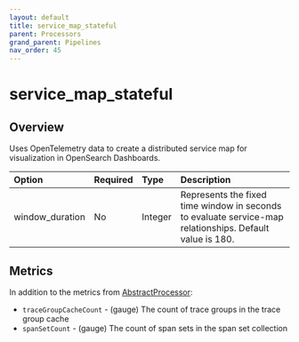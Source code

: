 ```yaml
---
layout: default
title: service_map_stateful
parent: Processors
grand_parent: Pipelines
nav_order: 45
---
```


# service_map_stateful

## Overview

Uses OpenTelemetry data to create a distributed service map for visualization in OpenSearch Dashboards.

Option | Required | Type | Description
:--- | :--- | :--- | :---
window_duration | No | Integer | Represents the fixed time window in seconds to evaluate service-map relationships. Default value is 180.

<!---## Configuration

Content will be added to this section.--->

## Metrics
In addition to the metrics from [AbstractProcessor](https://github.com/opensearch-project/data-prepper/blob/main/data-prepper-api/src/main/java/org/opensearch/dataprepper/model/processor/AbstractProcessor.java):

* `traceGroupCacheCount` - (gauge) The count of trace groups in the trace group cache
* `spanSetCount` - (gauge) The count of span sets in the span set collection